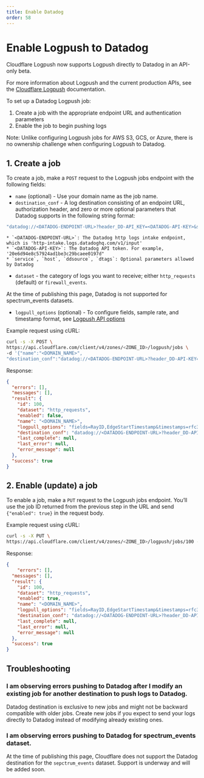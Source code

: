 ```yaml
---
title: Enable Datadog
order: 58
---
```


# Enable Logpush to Datadog

Cloudflare Logpush now supports Logpush directly to Datadog in an API-only beta. 

For more information about Logpush and the current production APIs, see the [Cloudflare Logpush](https://developers.cloudflare.com/logs/logpush) documentation.

To set up a Datadog Logpush job:
1. Create a job with the appropriate endpoint URL and authentication parameters
2. Enable the job to begin pushing logs

<Aside type="note" header="Note">

Note: Unlike configuring Logpush jobs for AWS S3, GCS, or Azure, there is no ownership challenge when configuring Logpush to Datadog. 

</Aside>

## 1. Create a job

To create a job, make a `POST` request to the Logpush jobs endpoint with the following fields:
* `name` (optional) - Use your domain name as the job name.
* `destination_conf` - A log destination consisting of an endpoint URL, authorization header, and zero or more optional parameters that Datadog supports in the following string format:

```bash
"datadog://<DATADOG-ENDPOINT-URL>?header_DD-API_KEY=<DATADOG-API-KEY>&service=<SERVICE>&host=<HOST>&ddsource=<SOURCE>"
```

    * `<DATADOG-ENDPOINT-URL>`: The Datadog http logs intake endpoint, which is 'http-intake.logs.datadoghq.com/v1/input' 
    * `<DATADOG-API-KEY>`: The Datadog API token. For example, '20e6d94e8c57924ad1be3c29bcaee0197d"
    * `service`, `host`, `ddsource`, `dtags`: Optional parameters allowed by Datadog

* `dataset` - the category of logs you want to receive; either `http_requests` (default) or `firewall_events`. 

<Aside type="note" header="Note">

At the time of publishing this page, Datadog is not supported for spectrum_events datasets.

</Aside>

* `logpull_options` (optional) - To configure fields, sample rate, and timestamp format, see [Logpush API options](https://developers.cloudflare.com/logs/logpush/logpush-configuration-api/understanding-logpush-api#options)

Example request using cURL:

```bash
curl -s -X POST \
https://api.cloudflare.com/client/v4/zones/<ZONE_ID>/logpush/jobs \
-d '{"name":"<DOMAIN_NAME>",
"destination_conf":"datadog://<DATADOG-ENDPOINT-URL>?header_DD-API-KEY=<DATADOG-API-KEY>",  "logpull_options":"fields=RayID,EdgeStartTimestamp&timestamps=rfc3339", "dataset": "http_requests"}' | jq .
```

Response:

```json
{
  "errors": [],
  "messages": [],
  "result": {
    "id": 100,
    "dataset": "http_requests",
    "enabled": false,
    "name": "<DOMAIN_NAME>",
    "logpull_options": "fields=RayID,EdgeStartTimestamp&timestamps=rfc3339",
    "destination_conf": "datadog://<DATADOG-ENDPOINT-URL>?header_DD-API-KEY=<DATADOG-API-KEY>",
    "last_complete": null,
    "last_error": null,
    "error_message": null
  },
  "success": true
}
```

## 2. Enable (update) a job

To enable a  job, make a `PUT` request to the Logpush jobs endpoint. You’ll use the job ID returned from the previous step in the URL and send `{"enabled": true}` in the request body.

Example request using cURL:

```bash
curl -s -X PUT \
https://api.cloudflare.com/client/v4/zones/<ZONE_ID>/logpush/jobs/100 -d'{"enabled":true}' | jq .
```

Response:

```json
{
    "errors": [],
  "messages": [],
  "result": {
    "id": 100,
    "dataset": "http_requests",
    "enabled": true,
    "name": "<DOMAIN_NAME>",
    "logpull_options": "fields=RayID,EdgeStartTimestamp&timestamps=rfc3339",
    "destination_conf": "datadog://<DATADOG-ENDPOINT-URL>?header_DD-API-KEY=<DATADOG-API-KEY>",
    "last_complete": null,
    "last_error": null,
    "error_message": null
  },
  "success": true
}
```

## Troubleshooting

### I am observing errors pushing to Datadog after I modify an existing job for another destination to push logs to Datadog.
Datadog destination is exclusive to new jobs and might not be backward compatible with older jobs. Create new jobs if you expect to send your logs directly to Datadog instead of modifying already existing ones.

### I am observing errors pushing to Datadog for spectrum_events dataset.
At the time of publishing this page, Cloudflare does not support the Datadog destination for the `sepctrum_events` dataset. Support is underway and will be added soon.

